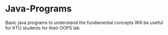 # Java-Programs
Basic java programs to understand the fundamental concepts
Will be useful for KTU students for their OOPS lab
